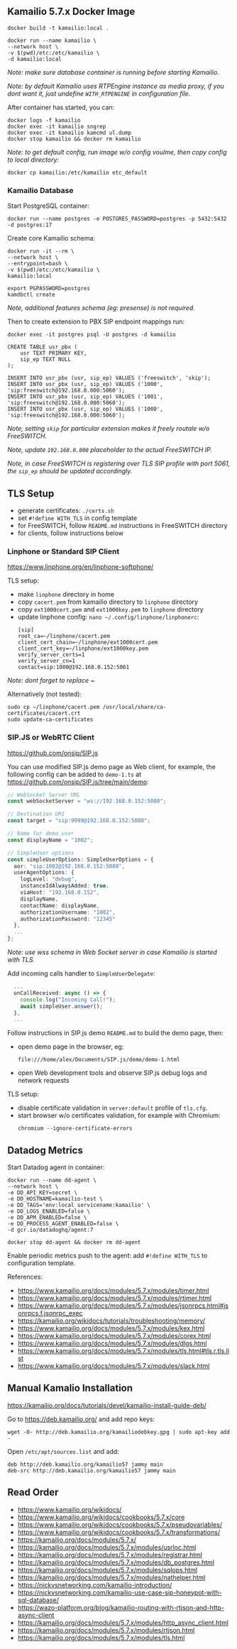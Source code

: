 ## Kamailio 5.7.x Docker Image

```
docker build -t kamailio:local .

docker run --name kamailio \
--network host \
-v $(pwd)/etc:/etc/kamailio \
-d kamailio:local
```

_Note: make sure database container is running before starting Kamailio._

_Note: by default Kamailio uses RTPEngine instance as media proxy, if you dont want it, just undefine `WITH_RTPENGINE` in configuration file._

After container has started, you can:

```
docker logs -f kamailio
docker exec -it kamailio sngrep
docker exec -it kamailio kamcmd ul.dump
docker stop kamailio && docker rm kamailio
```

_Note: to get default config, run image w/o config voulme, then copy config to local directory:_

```
docker cp kamailio:/etc/kamailio etc_default
```

### Kamailio Database

Start PostgreSQL container:

```
docker run --name postgres -e POSTGRES_PASSWORD=postgres -p 5432:5432 -d postgres:17
```

Create core Kamailio schema:

```
docker run -it --rm \
--network host \
--entrypoint=bash \
-v $(pwd)/etc:/etc/kamailio \
kamailio:local

export PGPASSWORD=postgres
kamdbctl create
```

_Note, additional features schema (eg: presense) is not required._

Then to create extension to PBX SIP endpoint mappings run:

```
docker exec -it postgres psql -U postgres -d kamailio

CREATE TABLE usr_pbx (
    usr TEXT PRIMARY KEY,
    sip_ep TEXT NULL
);

INSERT INTO usr_pbx (usr, sip_ep) VALUES ('freeswitch', 'skip');
INSERT INTO usr_pbx (usr, sip_ep) VALUES ('1000', 'sip:freeswitch@192.168.0.000:5060');
INSERT INTO usr_pbx (usr, sip_ep) VALUES ('1001', 'sip:freeswitch@192.168.0.000:5060');
INSERT INTO usr_pbx (usr, sip_ep) VALUES ('1000', 'sip:freeswitch@192.168.0.000:5060');
```

_Note, setting `skip` for particular extension makes it freely routale w/o FreeSWITCH._

_Note, update `192.168.0.000` placeholder to the actual FreeSWITCH IP._

_Note, in case FreeSWITCH is registering over TLS SIP profile with port 5061, the `sip_ep` should be updated accordingly._

## TLS Setup

- generate certificates: `./certs.sh`
- set `#!define WITH_TLS` in config template
- for FreeSWITCH, follow `README.md` instructions in FreeSWITCH directory
- for clients, follow instructions below

### Linphone or Standard SIP Client

https://www.linphone.org/en/linphone-softphone/

TLS setup:

- make `linphone` directory in home
- copy `cacert.pem` from kamailio directory to `linphone` directory
- copy `ext1000cert.pem` and `ext1000key.pem` to `linphone` directory
- update linphone config: `nano ~/.config/linphone/linphonerc`:
  ```
  [sip]
  root_ca=~/linphone/cacert.pem
  client_cert_chain=~/linphone/ext1000cert.pem
  client_cert_key=~/linphone/ext1000key.pem
  verify_server_certs=1
  verify_server_cn=1
  contact=sip:1000@192.168.0.152:5061
  ```

_Note: dont forget to replace ~_

Alternatively (not tested):

```
sudo cp ~/linphone/cacert.pem /usr/local/share/ca-certificates/cacert.crt
sudo update-ca-certificates
```

### SIP.JS or WebRTC Client

https://github.com/onsip/SIP.js

You can use modified SIP.js demo page as Web client, for example, the following config can be added to `demo-1.ts` at https://github.com/onsip/SIP.js/tree/main/demo:

```typescript
// WebSocket Server URL
const webSocketServer = "ws://192.168.0.152:5080";

// Destination URI
const target = "sip:9999@192.168.0.152:5080";

// Name for demo user
const displayName = "1002";

// SimpleUser options
const simpleUserOptions: SimpleUserOptions = {
  aor: "sip:1002@192.168.0.152:5080",
  userAgentOptions: {
    logLevel: "debug",
    instanceIdAlwaysAdded: true,
    viaHost: "192.168.0.152",
    displayName,
    contactName: displayName,
    authorizationUsername: "1002",
    authorizationPassword: "12345"
  },
  ...
};
```

_Note: use wss schema in Web Socket server in case Kamailio is started with TLS._

Add incoming calls handler to `SimpleUserDelegate`:

```typescript
  ...
  onCallReceived: async () => {
    console.log("Incoming Call!");
    await simpleUser.answer();
  },
  ...
```

Follow instructions in SIP.js demo `README.md` to build the demo page, then:

- open demo page in the browser, eg:
  ```
  file:///home/alex/Documents/SIP.js/demo/demo-1.html
  ```
- open Web development tools and observe SIP.js debug logs and network requests

TLS setup:

- disable certificate validation in `server:default` profile of `tls.cfg`.
- start browser w/o certificates validation, for example with Chromium:
  ```
  chromium --ignore-certificate-errors
  ```

## Datadog Metrics

Start Datadog agent in container:

```
docker run --name dd-agent \
--network host \
-e DD_API_KEY=secret \
-e DD_HOSTNAME=kamailio-test \
-e DD_TAGS='env:local servicename:kamailio' \
-e DD_LOGS_ENABLED=false \
-e DD_APM_ENABLED=false \
-e DD_PROCESS_AGENT_ENABLED=false \
-d gcr.io/datadoghq/agent:7

docker stop dd-agent && docker rm dd-agent
```

Enable periodic metrics push to the agent: add `#!define WITH_TLS` to configuration template.

References:

- https://www.kamailio.org/docs/modules/5.7.x/modules/timer.html
- https://www.kamailio.org/docs/modules/5.7.x/modules/rtimer.html
- https://www.kamailio.org/docs/modules/5.7.x/modules/jsonrpcs.html#jsonrpcs.f.jsonrpc_exec
- https://kamailio.org/wikidocs/tutorials/troubleshooting/memory/
- https://www.kamailio.org/docs/modules/5.7.x/modules/kex.html
- https://www.kamailio.org/docs/modules/5.7.x/modules/corex.html
- https://www.kamailio.org/docs/modules/5.7.x/modules/dlgs.html
- https://www.kamailio.org/docs/modules/5.7.x/modules/tls.html#tls.r.tls.list
- https://www.kamailio.org/docs/modules/5.7.x/modules/slack.html

## Manual Kamalio Installation

https://kamailio.org/docs/tutorials/devel/kamailio-install-guide-deb/

Go to https://deb.kamailio.org/ and add repo keys:

```
wget -O- http://deb.kamailio.org/kamailiodebkey.gpg | sudo apt-key add -
```

Open `/etc/apt/sources.list` and add:

```
deb http://deb.kamailio.org/kamailio57 jammy main
deb-src http://deb.kamailio.org/kamailio57 jammy main
```

## Read Order

- https://www.kamailio.org/wikidocs/
- https://www.kamailio.org/wikidocs/cookbooks/5.7.x/core
- https://www.kamailio.org/wikidocs/cookbooks/5.7.x/pseudovariables/
- https://www.kamailio.org/wikidocs/cookbooks/5.7.x/transformations/
- https://kamailio.org/docs/modules/5.7.x/
- https://kamailio.org/docs/modules/5.7.x/modules/usrloc.html
- https://kamailio.org/docs/modules/5.7.x/modules/registrar.html
- https://kamailio.org/docs/modules/5.7.x/modules/db_postgres.html
- https://kamailio.org/docs/modules/5.7.x/modules/sqlops.html
- https://kamailio.org/docs/modules/5.7.x/modules/nathelper.html
- https://nickvsnetworking.com/kamailio-introduction/
- https://nickvsnetworking.com/kamailio-use-case-sip-honeypot-with-sql-database/
- https://wazo-platform.org/blog/kamailio-routing-with-rtjson-and-http-async-client
- https://kamailio.org/docs/modules/5.7.x/modules/http_async_client.html
- https://kamailio.org/docs/modules/5.7.x/modules/rtjson.html
- https://kamailio.org/docs/modules/5.7.x/modules/tls.html
